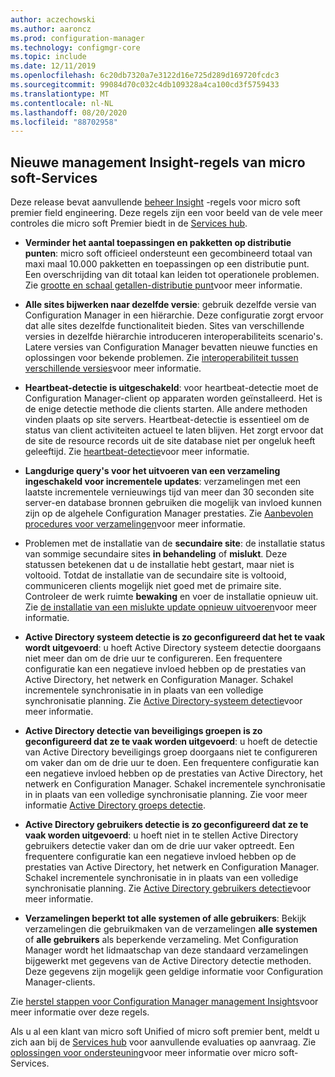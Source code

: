 ```yaml
---
author: aczechowski
ms.author: aaroncz
ms.prod: configuration-manager
ms.technology: configmgr-core
ms.topic: include
ms.date: 12/11/2019
ms.openlocfilehash: 6c20db7320a7e3122d16e725d289d169720fcdc3
ms.sourcegitcommit: 99084d70c032c4db109328a4ca100cd3f5759433
ms.translationtype: MT
ms.contentlocale: nl-NL
ms.lasthandoff: 08/20/2020
ms.locfileid: "88702958"
---
```

## <a name="new-management-insight-rules-from-microsoft-services"></a><a name="bkmk_rules"></a> Nieuwe management Insight-regels van micro soft-Services

<!--3607758-->

Deze release bevat aanvullende [beheer Insight](../../../../servers/manage/management-insights.md) -regels voor micro soft premier field engineering. Deze regels zijn een voor beeld van de vele meer controles die micro soft Premier biedt in de [Services hub](/services-hub/health/getting_started_with_on_demand_assessments).

- **Verminder het aantal toepassingen en pakketten op distributie punten**: micro soft officieel ondersteunt een gecombineerd totaal van maxi maal 10.000 pakketten en toepassingen op een distributie punt. Een overschrijding van dit totaal kan leiden tot operationele problemen. Zie [grootte en schaal getallen-distributie punt](../../../../plan-design/configs/size-and-scale-numbers.md#distribution-point)voor meer informatie.

- **Alle sites bijwerken naar dezelfde versie**: gebruik dezelfde versie van Configuration Manager in een hiërarchie. Deze configuratie zorgt ervoor dat alle sites dezelfde functionaliteit bieden. Sites van verschillende versies in dezelfde hiërarchie introduceren interoperabiliteits scenario's. Latere versies van Configuration Manager bevatten nieuwe functies en oplossingen voor bekende problemen. Zie [interoperabiliteit tussen verschillende versies](../../../../plan-design/hierarchy/interoperability-between-different-versions.md)voor meer informatie.

- **Heartbeat-detectie is uitgeschakeld**: voor heartbeat-detectie moet de Configuration Manager-client op apparaten worden geïnstalleerd. Het is de enige detectie methode die clients starten. Alle andere methoden vinden plaats op site servers. Heartbeat-detectie is essentieel om de status van client activiteiten actueel te laten blijven. Het zorgt ervoor dat de site de resource records uit de site database niet per ongeluk heeft geleeftijd. Zie [heartbeat-detectie](../../../../servers/deploy/configure/about-discovery-methods.md#bkmk_aboutHeartbeat)voor meer informatie.

- **Langdurige query's voor het uitvoeren van een verzameling ingeschakeld voor incrementele updates**: verzamelingen met een laatste incrementele vernieuwings tijd van meer dan 30 seconden site server-en database bronnen gebruiken die mogelijk van invloed kunnen zijn op de algehele Configuration Manager prestaties. Zie [Aanbevolen procedures voor verzamelingen](../../../../clients/manage/collections/best-practices-for-collections.md)voor meer informatie.

- Problemen met de installatie van de **secundaire site**: de installatie status van sommige secundaire sites **in behandeling** of **mislukt**. Deze statussen betekenen dat u de installatie hebt gestart, maar niet is voltooid. Totdat de installatie van de secundaire site is voltooid, communiceren clients mogelijk niet goed met de primaire site. Controleer de werk ruimte **bewaking** en voer de installatie opnieuw uit. Zie [de installatie van een mislukte update opnieuw uitvoeren](../../../../servers/manage/install-in-console-updates.md#bkmk_retry)voor meer informatie.

- **Active Directory systeem detectie is zo geconfigureerd dat het te vaak wordt uitgevoerd**: u hoeft Active Directory systeem detectie doorgaans niet meer dan om de drie uur te configureren. Een frequentere configuratie kan een negatieve invloed hebben op de prestaties van Active Directory, het netwerk en Configuration Manager. Schakel incrementele synchronisatie in in plaats van een volledige synchronisatie planning. Zie [Active Directory-systeem detectie](../../../../servers/deploy/configure/about-discovery-methods.md#bkmk_aboutSystem)voor meer informatie.

- **Active Directory detectie van beveiligings groepen is zo geconfigureerd dat ze te vaak worden uitgevoerd**: u hoeft de detectie van Active Directory beveiligings groep doorgaans niet te configureren om vaker dan om de drie uur te doen. Een frequentere configuratie kan een negatieve invloed hebben op de prestaties van Active Directory, het netwerk en Configuration Manager. Schakel incrementele synchronisatie in in plaats van een volledige synchronisatie planning. Zie voor meer informatie [Active Directory groeps detectie](../../../../servers/deploy/configure/about-discovery-methods.md#bkmk_aboutGroup).

- **Active Directory gebruikers detectie is zo geconfigureerd dat ze te vaak worden uitgevoerd**: u hoeft niet in te stellen Active Directory gebruikers detectie vaker dan om de drie uur vaker optreedt. Een frequentere configuratie kan een negatieve invloed hebben op de prestaties van Active Directory, het netwerk en Configuration Manager. Schakel incrementele synchronisatie in in plaats van een volledige synchronisatie planning. Zie [Active Directory gebruikers detectie](../../../../servers/deploy/configure/about-discovery-methods.md#bkmk_aboutUser)voor meer informatie.

- **Verzamelingen beperkt tot alle systemen of alle gebruikers**: Bekijk verzamelingen die gebruikmaken van de verzamelingen **alle systemen** of **alle gebruikers** als beperkende verzameling. Met Configuration Manager wordt het lidmaatschap van deze standaard verzamelingen bijgewerkt met gegevens van de Active Directory detectie methoden. Deze gegevens zijn mogelijk geen geldige informatie voor Configuration Manager-clients.

Zie [herstel stappen voor Configuration Manager management Insights](/services-hub/health/remediation-steps-configmgr)voor meer informatie over deze regels.

Als u al een klant van micro soft Unified of micro soft premier bent, meldt u zich aan bij de [Services hub](https://serviceshub.microsoft.com/assessments/) voor aanvullende evaluaties op aanvraag. Zie [oplossingen voor ondersteuning](https://www.microsoft.com/enterprise/services/support)voor meer informatie over micro soft-Services.